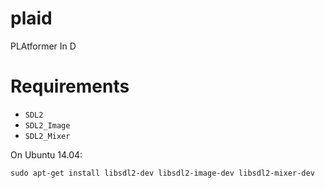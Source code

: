 # plaid
PLAtformer In D


Requirements
============

-   `SDL2`
-   `SDL2_Image`
-   `SDL2_Mixer`

On Ubuntu 14.04:

    sudo apt-get install libsdl2-dev libsdl2-image-dev libsdl2-mixer-dev
